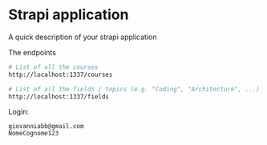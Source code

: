 # Strapi application

A quick description of your strapi application

The endpoints

```bash
# List of all the courses
http://localhost:1337/courses

# List of all the fields / topics (e.g. "Coding", "Architecture", ...)
http://localhost:1337/fields
```

Login:
```
giovanniabb@gmail.com
NomeCognome123
```
